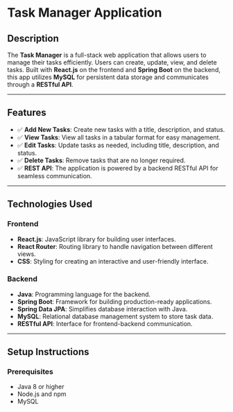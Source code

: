 # Task Manager Application

## Description
The **Task Manager** is a full-stack web application that allows users to manage their tasks efficiently. Users can create, update, view, and delete tasks. Built with **React.js** on the frontend and **Spring Boot** on the backend, this app utilizes **MySQL** for persistent data storage and communicates through a **RESTful API**.

---

## Features

- ✅ **Add New Tasks**: Create new tasks with a title, description, and status.
- ✅ **View Tasks**: View all tasks in a tabular format for easy management.
- ✅ **Edit Tasks**: Update tasks as needed, including title, description, and status.
- ✅ **Delete Tasks**: Remove tasks that are no longer required.
- ✅ **REST API**: The application is powered by a backend RESTful API for seamless communication.

---

## Technologies Used

### Frontend
- **React.js**: JavaScript library for building user interfaces.
- **React Router**: Routing library to handle navigation between different views.
- **CSS**: Styling for creating an interactive and user-friendly interface.

### Backend
- **Java**: Programming language for the backend.
- **Spring Boot**: Framework for building production-ready applications.
- **Spring Data JPA**: Simplifies database interaction with Java.
- **MySQL**: Relational database management system to store task data.
- **RESTful API**: Interface for frontend-backend communication.

---

## Setup Instructions

### Prerequisites
- Java 8 or higher
- Node.js and npm
- MySQL 

